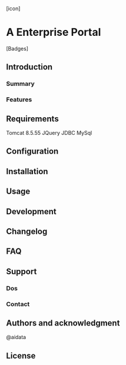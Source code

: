 [icon]

# A Enterprise Portal

[Badges]

## Introduction

### Summary 

### Features 

## Requirements 
Tomcat 8.5.55
JQuery
JDBC
MySql
## Configuration 

## Installation 

## Usage 

## Development

## Changelog 

## FAQ 

## Support

### Dos

### Contact 

## Authors and acknowledgment
@aidata

## License